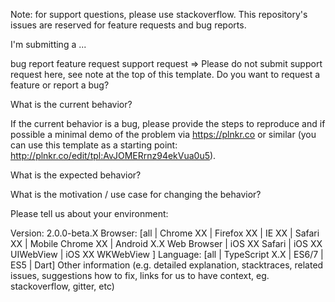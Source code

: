 Note: for support questions, please use stackoverflow. This repository's issues are reserved for feature requests and bug reports.

I'm submitting a ...

 bug report
 feature request
 support request => Please do not submit support request here, see note at the top of this template.
Do you want to request a feature or report a bug?

What is the current behavior?

If the current behavior is a bug, please provide the steps to reproduce and if possible a minimal demo of the problem via https://plnkr.co or similar (you can use this template as a starting point: http://plnkr.co/edit/tpl:AvJOMERrnz94ekVua0u5).

What is the expected behavior?

What is the motivation / use case for changing the behavior?

Please tell us about your environment:

Version: 2.0.0-beta.X
Browser: [all | Chrome XX | Firefox XX | IE XX | Safari XX | Mobile Chrome XX | Android X.X Web Browser | iOS XX Safari | iOS XX UIWebView | iOS XX WKWebView ]
Language: [all | TypeScript X.X | ES6/7 | ES5 | Dart]
Other information (e.g. detailed explanation, stacktraces, related issues, suggestions how to fix, links for us to have context, eg. stackoverflow, gitter, etc)
